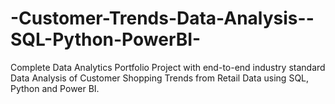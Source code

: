 # -Customer-Trends-Data-Analysis--SQL-Python-PowerBI-
Complete Data Analytics Portfolio Project with end-to-end industry standard Data Analysis of Customer Shopping Trends from Retail Data using SQL, Python and Power BI.

